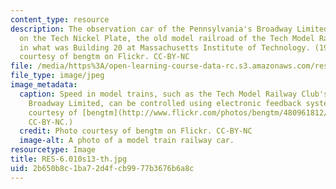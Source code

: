 ```yaml
---
content_type: resource
description: The observation car of the Pennsylvania's Broadway Limited Operating
  on the Tech Nickel Plate, the old model railroad of the Tech Model Railroad Club
  in what was Building 20 at Massachusetts Institute of Technology. (1977). Photo
  courtesy of bengtm on Flickr. CC-BY-NC
file: /media/https%3A/open-learning-course-data-rc.s3.amazonaws.com/res-6-010-electronic-feedback-systems-spring-2013/2b650b8c1ba72d4fcb9977b3676b6a8c_RES-6.010s13-th.jpg
file_type: image/jpeg
image_metadata:
  caption: Speed in model trains, such as the Tech Model Railway Club's Pennsylvania's
    Broadway Limited, can be controlled using electronic feedback systems. (Photo
    courtesy of [bengtm](http://www.flickr.com/photos/bengtm/480961812/) on Flickr.
    CC-BY-NC.)
  credit: Photo courtesy of bengtm on Flickr. CC-BY-NC
  image-alt: A photo of a model train railway car.
resourcetype: Image
title: RES-6.010s13-th.jpg
uid: 2b650b8c-1ba7-2d4f-cb99-77b3676b6a8c
---
```

